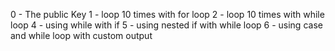 0 - The public Key
1 - loop 10 times with for loop
2 - loop 10 times with while loop
4 - using while with if
5 - using nested if with while loop
6 - using case and while loop with custom output 
